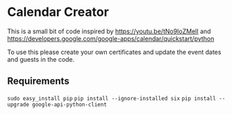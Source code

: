 # Calendar Creator

This is a small bit of code inspired by https://youtu.be/tNo9IoZMelI and https://developers.google.com/google-apps/calendar/quickstart/python

To use this please create your own certificates and update the event dates and guests in the code. 

## Requirements

`sudo easy_install pip`
`pip install --ignore-installed six`
`pip install --upgrade google-api-python-client`
